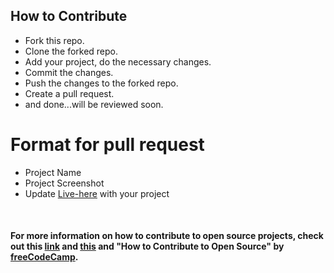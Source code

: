 ## How to Contribute

* Fork this repo.
* Clone the forked repo.
* Add your project, do the necessary changes.
* Commit the changes.
* Push the changes to the forked repo.
* Create a pull request.
* and done...will be reviewed soon.

# Format for pull request
- Project Name
- Project Screenshot
- Update [Live-here](/Live-here.md) with your project



<br>

#### For more information on how to contribute to open source projects, check out this [link](https://opensource.guide/how-to-contribute/) and [this](https://www.digitalocean.com/community/tutorial_series/an-introduction-to-open-source) and "How to Contribute to Open Source" by [freeCodeCamp](https://www.freecodecamp.org/news/how-to-contribute-to-open-source-projects/).
